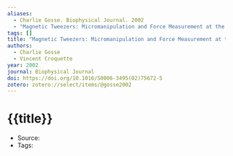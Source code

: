 ```yaml
---
aliases:
  - Charlie Gosse. Biophysical Journal. 2002
  - "Magnetic Tweezers: Micromanipulation and Force Measurement at the Molecular Level"
tags: []
title: "Magnetic Tweezers: Micromanipulation and Force Measurement at the Molecular Level"
authors:
  - Charlie Gosse
  - Vincent Croquette
year: 2002
journal: Biophysical Journal
doi: https://doi.org/10.1016/S0006-3495(02)75672-5
zotero: zotero://select/items/@gosse2002
---
```

<!-- START_TEMPLATE -->
# {{title}}

- Source:
- Tags: 
<!-- END_TEMPLATE -->